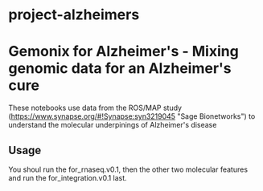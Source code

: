 # project-alzheimers
# Gemonix for Alzheimer's - Mixing genomic data for an Alzheimer's cure
These notebooks use data from the ROS/MAP study (https://www.synapse.org/#!Synapse:syn3219045 "Sage Bionetworks") to understand the molecular underpinings of Alzheimer's disease

## Usage
You shoul run the for_rnaseq.v0.1, then the other two molecular features and run the for_integration.v0.1 last.
